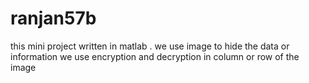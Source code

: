 # ranjan57b
this mini project written in matlab .
we use image to hide the data or information 
we use encryption and decryption in column or row of the image 
